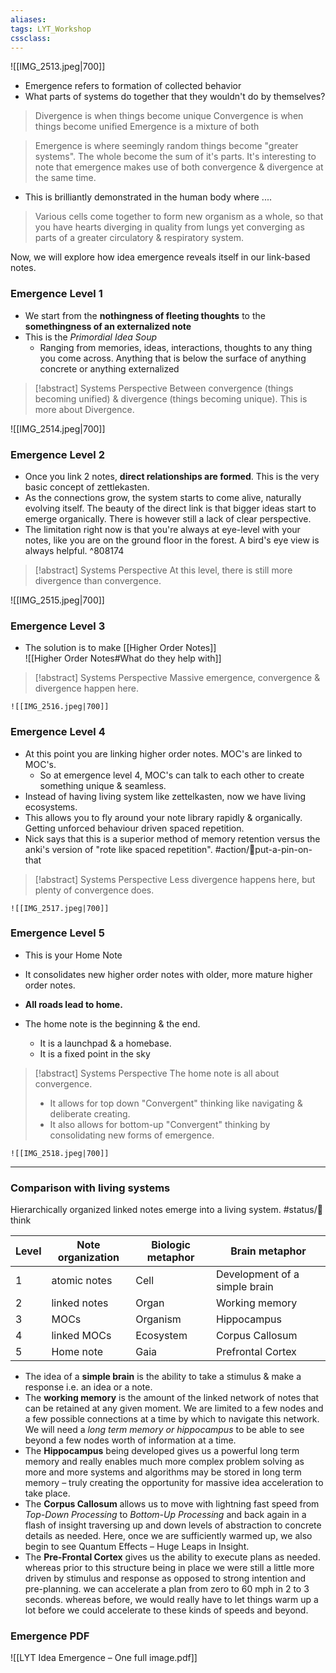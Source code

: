```yaml
---
aliases:
tags: LYT_Workshop 
cssclass: 
---
```


![[IMG_2513.jpeg|700]]

- Emergence refers to formation of collected behavior
- What parts of systems do together that they wouldn't do by themselves?

> Divergence is when things become unique
> Convergence is when things become unified
> Emergence is a mixture of both


> Emergence is where seemingly random things become "greater systems". The whole become the sum of it's parts.
> It's interesting to note that emergence makes use of both convergence & divergence at the same time.

- This is brilliantly demonstrated in the human body where ....
> Various cells come together to form new organism as a whole, so that you have hearts diverging in quality from lungs yet converging as parts of a greater circulatory & respiratory system.


Now, we will explore how idea emergence reveals itself in our link-based notes.

### Emergence Level 1
- We start from the **nothingness of fleeting thoughts** to the **somethingness of an externalized note**
- This is the *Primordial Idea Soup*
	- Ranging from memories, ideas, interactions, thoughts to any thing you come across. Anything that is below the surface of anything concrete or anything externalized

> [!abstract] Systems Perspective
> Between convergence (things becoming unified) & divergence (things becoming unique). This is more about Divergence.

![[IMG_2514.jpeg|700]]
### Emergence Level 2
- Once you link 2 notes, **direct relationships are formed**. This is the very basic concept of zettlekasten.
- As the connections grow, the system starts to come alive, naturally evolving itself. The beauty of the direct link is that bigger ideas start to emerge organically. There is however still a lack of clear perspective.
- The limitation right now is that you're always at eye-level with your notes, like you are on the ground floor in the forest. A bird's eye view is always helpful. ^808174

> [!abstract] Systems Perspective
> At this level, there is still more divergence than convergence.

![[IMG_2515.jpeg|700]]
### Emergence Level 3
- The solution is to make [[Higher Order Notes]]  
![[Higher Order Notes#What do they help with]]

> [!abstract] Systems Perspective
> Massive emergence, convergence & divergence happen here.

	![[IMG_2516.jpeg|700]]
### Emergence Level 4
- At this point you are linking higher order notes. MOC's are linked to MOC's.
	- So at emergence level 4, MOC's can talk to each other to create something unique & seamless.
- Instead of having living system like zettelkasten, now we have living ecosystems.
- This allows you to fly around your note library rapidly & organically. Getting unforced behaviour driven spaced repetition.
- Nick says that this is a superior method of memory retention versus the anki's version of "rote like spaced repetition". #action/📌put-a-pin-on-that 

> [!abstract] Systems Perspective
> Less divergence happens here, but plenty of convergence does.

	![[IMG_2517.jpeg|700]]
### Emergence Level 5
- This is your Home Note
- It consolidates new higher order notes with older, more mature higher order notes.
- **All roads lead to home.**

- The home note is the beginning & the end.
	- It is a launchpad & a homebase. 
	- It is a fixed point in the sky

> [!abstract] Systems Perspective
> The home note is all about convergence.
> - It allows for top down "Convergent" thinking like navigating & deliberate creating.
> - It also allows for bottom-up "Convergent" thinking by consolidating new forms of emergence. 


	![[IMG_2518.jpeg|700]]

---

### Comparison with living systems
Hierarchically organized linked notes emerge into a living system. #status/💭think 

| Level | Note organization | Biologic metaphor | Brain metaphor                |
| ----- | ----------------- | ----------------- | ----------------------------- |
| 1     | atomic notes      | Cell              | Development of a simple brain |
| 2     | linked notes      | Organ             | Working memory                |
| 3     | MOCs              | Organism          | Hippocampus                   |
| 4     | linked MOCs       | Ecosystem         | Corpus Callosum               |
| 5     | Home note         | Gaia              | Prefrontal Cortex             |

- The idea of a **simple brain** is the ability to take a stimulus & make a response i.e. an idea or a note.
- The **working memory** is the amount of the linked network of notes that can be retained at any given moment. We are limited to a few nodes and a few possible connections at a time by which to navigate this network. We will need a *long term memory or hippocampus* to be able to see beyond a few nodes worth of information at a time.
- The **Hippocampus** being developed gives us a powerful long term memory and really enables much more complex problem solving as more and more systems and algorithms may be stored in long term memory – truly creating the opportunity for massive idea acceleration to take place.
- The **Corpus Callosum** allows us to move with lightning fast speed from *Top-Down Processing* to *Bottom-Up Processing* and back again in a flash of insight traversing up and down levels of abstraction to concrete details as needed.
  Here, once we are sufficiently warmed up, we also begin to see Quantum Effects – Huge Leaps in Insight.
- The **Pre-Frontal Cortex** gives us the ability to execute plans as needed. whereas prior to this structure being in place we were still a little more driven by stimulus and response as opposed to strong intention and pre-planning. we can accelerate a plan from zero to 60 mph in 2 to 3 seconds. whereas before, we would really have to let things warm up a lot before we could accelerate to these kinds of speeds and beyond.


### Emergence PDF 
![[LYT Idea Emergence – One full image.pdf]]



